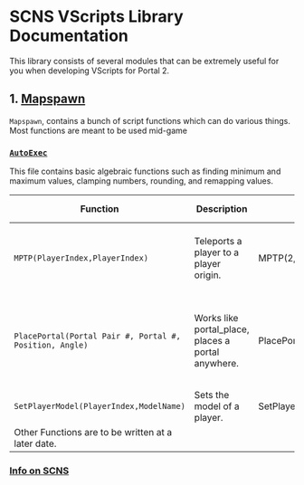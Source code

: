 # SCNS VScripts Library Documentation

This library consists of several modules that can be extremely useful for you when developing VScripts for Portal 2.

## 1. [Mapspawn](Mapspawn.nut)

`Mapspawn`, contains a bunch of script functions which can do various things. Most functions are meant to be used mid-game

### [`AutoExec`](autoexec.cfg)

This file contains basic algebraic functions such as finding minimum and maximum values, clamping numbers, rounding, and remapping values.

| Function | Description | Usage | Extra Notes |
| --- | --- | --- | --- |
| `MPTP(PlayerIndex,PlayerIndex)` | Teleports a player to a player origin. | MPTP(2,1) | arg1 is the origin arg2 is moved to |
| `PlacePortal(Portal Pair #, Portal #, Position, Angle)` | Works like portal_place, places a portal anywhere. | PlacePortal(1,1,host.GetOrigin() | Portal Pair # 1=atlas pair and 2 = p-body pair |
| `SetPlayerModel(PlayerIndex,ModelName)` | Sets the model of a player. | SetPlayerModel(1,"models/props/metal_box.mdl") |  |
| Other Functions are to be written at a later date. |  |  |  |

### [Info on SCNS](readme.md)
